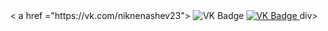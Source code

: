 <div id="badges" align="center">
< a href ="https://vk.com/niknenashev23">
 <img src="https://img.shields.io/badge/VK-blue?-style=for-tthe-badge&logo=VKlogoColor=white" alt="VK Badge"/>
</a>
<a href ="https://mail.google.com/mail/u/5/#inbox">
<img src="https://img.shields.io/badge/EMAIL-red?-style=for-tthe-GMAIL&logo=VK&Color=white" alt="VK Badge"/>
<a/>
</a>div>
